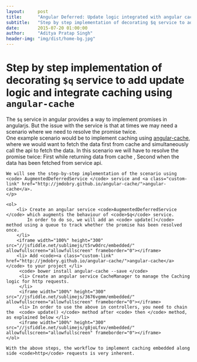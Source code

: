 ```yaml
---
layout:     post
title:      "Angular Deferred: Update logic integrated with angular cache "
subtitle:   "Step by step implementation of decorating $q service to add update logic and integrate caching"
date:       2015-07-20 01:00:00
author:     "Aditya Pratap Singh"
header-img: "img/dist/home-bg.jpg"
---
```


<h1>
	Step by step implementation of decorating <code>$q</code> service to add update logic and integrate caching using <code> angular-cache </code>
</h1>

<section> 
	<p>The <code>$q</code> service in angular provides a way to implement promises in angularjs. 
	But the issue with the service is that at times we may need a scenario where we need to resolve the promise twice.
	<br/>
	One example scenario would be to implement caching using <a class="custom-link" href="http://jmdobry.github.io/angular-cache/">angular-cache</a>, where we would want to fetch the data first from cache and simultaneously call the api to fetch the data.
	In this scenario we will have to resolve the promise twice: First while returning data from cache , Second when the data has been fetched from service api.
	
	We will see the step-by-step implementation of the scenario using <code> AugmentedDeferredService </code> service and <a class="custom-link" href="http://jmdobry.github.io/angular-cache/">angular-cache</a>. 
	</p>
	
	<ol>
		<li> Create an angular service <code>AugmentedDeferredService </code> which augments the behaviour of <code>$q</code> service. 
			In order to do so, we will add an <code> update()</code> method using a queue to track whether the promise has been resolved once.
	 	</li>
	 	<iframe width="100%" height="300" src="//jsfiddle.net/sublimejs/t5rw0drc/embedded/" allowfullscreen="allowfullscreen" frameborder="0"></iframe>
	 	<li> Add <code><a class="custom-link" href="http://jmdobry.github.io/angular-cache/">angular-cache</a></code> to your project </li>
	 	 <code> bower install angular-cache --save </code>
	 	 <li> Create an angular service CacheManager to manage the Caching logic for http requests. 
	 	 </li>
	 	 <iframe width="100%" height="300" src="//jsfiddle.net/sublimejs/3676vgmm/embedded/" allowfullscreen="allowfullscreen" frameborder="0"></iframe>
	 	 <li> In order to use the above in controllers, you need to chain the  <code> update() </code> method after <code> then </code> method, as explained below </li>
	 	 <iframe width="100%" height="300" src="//jsfiddle.net/sublimejs/g8joLfxv/embedded/" allowfullscreen="allowfullscreen" frameborder="0"></iframe>
	</ol>
	
	With the above steps, the workflow to implement caching embedded along side <code>http</code> requests is very inherent. 
</section>